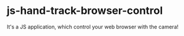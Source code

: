 # js-hand-track-browser-control
It's a JS application, which control your web browser with the camera!
